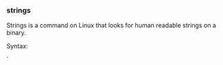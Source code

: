 ### strings


Strings is a command on Linux that looks for human readable strings on a binary.

Syntax:

`